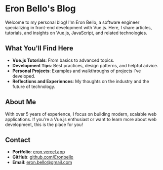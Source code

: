 # Eron Bello's Blog

Welcome to my personal blog! I'm Eron Bello, a software engineer specializing in front-end development with Vue.js. Here, I share articles, tutorials, and insights on Vue.js, JavaScript, and related technologies.

## What You'll Find Here

- **Vue.js Tutorials**: From basics to advanced topics.
- **Development Tips**: Best practices, design patterns, and helpful advice.
- **Personal Projects**: Examples and walkthroughs of projects I've developed.
- **Reflections and Experiences**: My thoughts on the industry and the future of technology.

## About Me

With over 5 years of experience, I focus on building modern, scalable web applications. If you're a Vue.js enthusiast or want to learn more about web development, this is the place for you!

## Contact

- **Portfolio**: [eron.vercel.app](https://eron.vercel.app/)
- **GitHub**: [github.com/Eronbello](https://github.com/Eronbello)
- **Email**: eron.bello@gmail.com
